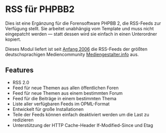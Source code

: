# RSS für PHPBB2

Dies ist eine Ergänzung für die Forensoftware PHPBB 2, die RSS-Feeds zur Verfügung stellt. Sie arbeitet unabhängig vom Template und muss nicht eingepatcht werden — statt dessen wird sie einfach in einen Unterordner kopiert.

Dieses Modul liefert ist seit [Anfang 2006](http://www.mediengestalter.info/forum/2/mgi-rss-feeds-54943-1.html) die RSS-Feeds der größten deutschsprachigen Mediencommunity [Mediengestalter.info](http://www.mediengestalter.info/) aus.

## Features

 * RSS 2.0
 * Feed für neue Themen aus allen öffentlichen Foren
 * Feed für neue Themen aus einem bestimmten Forum
 * Feed für die Beiträge in einem bestimmten Thema
 * Liste aller verfügbaren Feeds im OPML-Format
 * Entwickelt für große Installationen
 * Teile der Feeds können einfach deaktiviert werden um die Last zu redizieren
 * Unterstützung der HTTP Cache-Header If-Modified-Since und Etag


